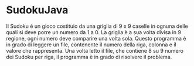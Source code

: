 SudokuJava
==========

Il Sudoku è un gioco costituio da una griglia di 9 x 9 caselle in ognuna delle quali si deve porre un numero da 1 a 0. La griglia è a sua volta divisa in 9 regione, ogni numero deve comparire una volta sola. 
Questo programma è in grado di leggere un file, contenente il numero della riga, colonna e il valore che rappresenta.
Una volta letto il file, che contiene 8 su 9 numero dei Sudoku per riga, il programma è in grado di risolvere il problema.
